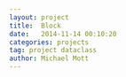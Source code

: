 ```yaml
---
layout: project
title:  Block
date:   2014-11-14 00:10:20
categories: projects
tag: project dataclass
author: Michael Mott
---
```


